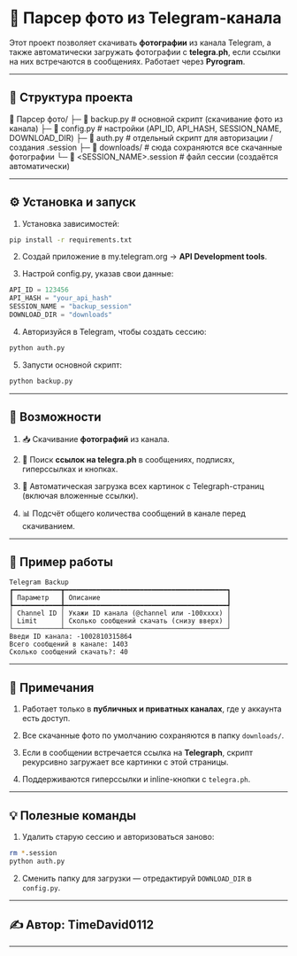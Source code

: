 # 📸 Парсер фото из Telegram-канала

Этот проект позволяет скачивать **фотографии** из канала Telegram, а также автоматически загружать фотографии с **telegra.ph**, если ссылки на них встречаются в сообщениях.
Работает через **Pyrogram**.

---

## 📂 Структура проекта
📂 Парсер фото/
├─ 📄 backup.py # основной скрипт (скачивание фото из канала)
├─ 📄 config.py # настройки (API_ID, API_HASH, SESSION_NAME, DOWNLOAD_DIR)
├─ 📄 auth.py # отдельный скрипт для авторизации / создания .session
├─ 📂 downloads/ # сюда сохраняются все скачанные фотографии
└─ 📄 <SESSION_NAME>.session # файл сессии (создаётся автоматически)

---

## ⚙️ Установка и запуск

1. Установка зависимостей:

```bash
pip install -r requirements.txt
```

2. Создай приложение в my.telegram.org → **API Development tools**.

3. Настрой config.py, указав свои данные:

```python
API_ID = 123456
API_HASH = "your_api_hash"
SESSION_NAME = "backup_session"
DOWNLOAD_DIR = "downloads"
```

4. Авторизуйся в Telegram, чтобы создать сессию:

```bash
python auth.py
```

5. Запусти основной скрипт:
```bash
python backup.py
```

---

## 🚀 Возможности

1. 📥 Скачивание **фотографий** из канала.

2. 🔗 Поиск **ссылок на telegra.ph** в сообщениях, подписях, гиперссылках и кнопках.

3. 📑 Автоматическая загрузка всех картинок с Telegraph-страниц (включая вложенные ссылки).

4. 📊 Подсчёт общего количества сообщений в канале перед скачиванием.

---

## 📖 Пример работы

```less
Telegram Backup
┏━━━━━━━━━━━━┳━━━━━━━━━━━━━━━━━━━━━━━━━━━━━━━━━━━━━━━━━┓
┃ Параметр   ┃ Описание                                ┃
┡━━━━━━━━━━━━╇━━━━━━━━━━━━━━━━━━━━━━━━━━━━━━━━━━━━━━━━━┩
│ Channel ID │ Укажи ID канала (@channel или -100xxxx) │
│ Limit      │ Сколько сообщений скачать (снизу вверх) │
└────────────┴─────────────────────────────────────────┘
Введи ID канала: -1002810315864
Всего сообщений в канале: 1403
Сколько сообщений скачать?: 40
```

---

## 📝 Примечания

1. Работает только в **публичных и приватных каналах**, где у аккаунта есть доступ.

2. Все скачанные фото по умолчанию сохраняются в папку `downloads/`.

3. Если в сообщении встречается ссылка на **Telegraph**, скрипт рекурсивно загружает все картинки с этой страницы.

4. Поддерживаются гиперссылки и inline-кнопки с `telegra.ph`.

---

## 💡 Полезные команды

1. Удалить старую сессию и авторизоваться заново:

```bash
rm *.session
python auth.py
```

2. Сменить папку для загрузки — отредактируй `DOWNLOAD_DIR` в `config.py`.

---

## ✍️ Автор: **TimeDavid0112**

---
